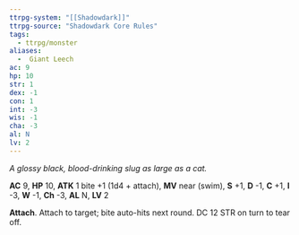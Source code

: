 ```yaml
---
ttrpg-system: "[[Shadowdark]]"
ttrpg-source: "Shadowdark Core Rules"
tags:
  - ttrpg/monster
aliases:
  -  Giant Leech
ac: 9
hp: 10
str: 1
dex: -1
con: 1
int: -3
wis: -1
cha: -3
al: N
lv: 2
---
```


_A glossy black, blood-drinking slug as large as a cat._

**AC** 9, **HP** 10, **ATK** 1 bite +1 (1d4 + attach), **MV** near (swim), **S** +1, **D** -1, **C** +1, **I** -3, **W** -1, **Ch** -3, **AL** N, **LV** 2

**Attach**. Attach to target; bite auto-hits next round. DC 12 STR on turn to tear off.

